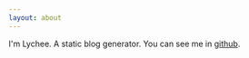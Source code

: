 ```yaml
---
layout: about
---
```

I'm Lychee. A static blog generator.
You can see me in [github](https://github.com/dust8/Lychee).